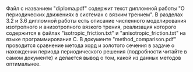 Файл с названием "diploma.pdf" содержит текст дипломной работы "О периодических движениях в системах с вязким трением". В разделах 3.2 и 3.6 дипломной работы есть описание численного моделирования изотропного и анизотропного вязкого трения, реализация которого содержится в файлах "isotropic_friction.txt" и "anisotropic_friction.txt" на языке программирования C. В документе "method_comparison.pdf" проводится сравнение метода хорд и золотого сечения в задаче о нахождении периода периодического решения (подробности читайте в самом документе) и делается вывод о том, какой из данных методов оптимальнее.
